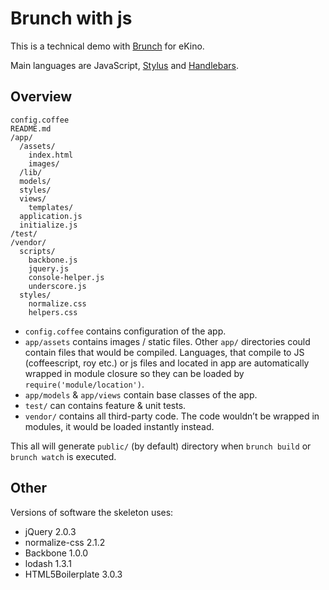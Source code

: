 # Brunch with js
This is a technical demo with [Brunch](http://brunch.io/) for eKino.

Main languages are JavaScript,
[Stylus](http://learnboost.github.com/stylus/) and
[Handlebars](http://handlebarsjs.com/).

## Overview

    config.coffee
    README.md
    /app/
      /assets/
        index.html
        images/
      /lib/
      models/
      styles/
      views/
        templates/
      application.js
      initialize.js
    /test/
    /vendor/
      scripts/
        backbone.js
        jquery.js
        console-helper.js
        underscore.js
      styles/
        normalize.css
        helpers.css

* `config.coffee` contains configuration of the app.
* `app/assets` contains images / static files.
Other `app/` directories could contain files that would be compiled. Languages,
that compile to JS (coffeescript, roy etc.) or js files and located in app are 
automatically wrapped in module closure so they can be loaded by 
`require('module/location')`.
* `app/models` & `app/views` contain base classes of the app.
* `test/` can contains feature & unit tests.
* `vendor/` contains all third-party code. The code wouldn’t be wrapped in
modules, it would be loaded instantly instead.

This all will generate `public/` (by default) directory when `brunch build` or `brunch watch` is executed.

## Other
Versions of software the skeleton uses:

* jQuery 2.0.3
* normalize-css 2.1.2
* Backbone 1.0.0
* lodash 1.3.1
* HTML5Boilerplate 3.0.3